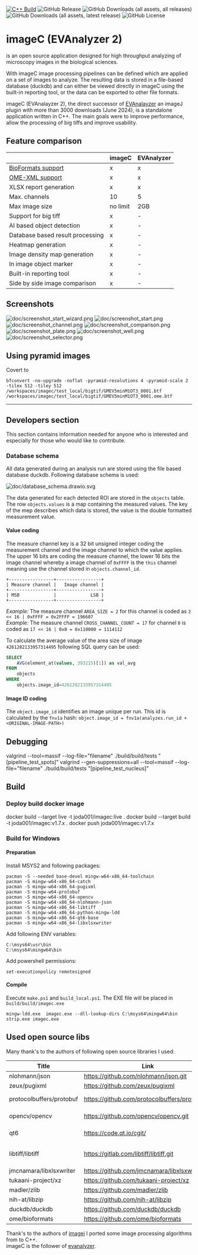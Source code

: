 [![C++ Build](https://github.com/joda01/imagec/actions/workflows/cmake-multi-platform.yml/badge.svg)](https://github.com/joda01/imagec/actions/workflows/cmake-multi-platform.yml)
![GitHub Release](https://img.shields.io/github/v/release/joda01/imagec)
![GitHub Downloads (all assets, all releases)](https://img.shields.io/github/downloads/joda01/imagec/total)
![GitHub Downloads (all assets, latest release)](https://img.shields.io/github/downloads/joda01/imagec/latest/total)
![GitHub License](https://img.shields.io/github/license/joda01/imagec)



# imageC (EVAnalyzer 2)

is an open source application designed for high throughput analyzing of microscopy images in the biological sciences.  

With imageC image processing pipelines can be defined which are applied on a set of images to analyze.
The resulting data is stored in a file-based database (duckdb) and can either be viewed directly in imageC using the built-in reporting tool, or the data can be exported to other file formats.  

imageC (EVAnalayzer 2), the direct successor of [EVAnalayzer](https://github.com/joda01/evanalyzer) an imageJ plugin with more than 3000 downloads (June 2024), is a standalone application written in C++.
The main goals were to improve performance, allow the processing of big tiffs and improve usability.

## Feature comparison

|                                                           |imageC   |EVAnalyzer |
|-----------------------------------------------------------|-------  |-------    |
|[BioFormats support](https://github.com/ome/bioformats)    |x        |x          |
|[OME-XML support](https://docs.openmicroscopy.org/)        |x        |x          |
|XLSX report generation                                     |x        |x          |
|Max. channels                                              |10       |5          |
|Max image size                                             |no limit |2GB        |
|Support for big tiff                                       |x        |-          |
|AI based object detection                                  |x        |-          |
|Database based result processing                           |x        |-          |
|Heatmap generation                                         |x        |-          |
|Image density map generation                               |x        |-          |
|In image object marker                                     |x        |-          |
|Built-in reporting tool                                    |x        |-          |
|Side by side image comparison                              |x        |-          |

## Screenshots

![doc/screenshot_start_wizard.png](doc/screenshot_start_wizard.png)
![doc/screenshot_start.png](doc/screenshot_start.png)
![doc/screenshot_channel.png](doc/screenshot_channel.png)
![doc/screenshot_comparison.png](doc/screenshot_comparison.png)
![doc/screenshot_plate.png](doc/screenshot_plate.png)
![doc/screenshot_well.png](doc/screenshot_well.png)
![doc/screenshot_selector.png](doc/screenshot_selector.png)


## Using pyramid images

Covert to

`
bfconvert -no-upgrade -noflat -pyramid-resolutions 4 -pyramid-scale 2 -tilex 512 -tiley 512 /workspaces/imagec/test_local/bigtif/GMEV5minM1OT3_0001.btf /workspaces/imagec/test_local/bigtif/GMEV5minM1OT3_0001.ome.btf
`

-----

## Developers section

This section contains information needed for anyone who is interested and especially for those who would like to contribute.

### Database schema

All data generated during an analysis run are stored using the file based database duckdb.
Following database schema is used:

![doc/database_schema.drawio.svg](doc/database_schema.drawio.svg)

The data generated for each detected ROI are stored in the `objects` table.
The row `objects.values` is a map containing the measured values.
The key of the mep describes which data is stored, the value is the double formatted measurement value.  

#### Value coding

The measure channel key is a 32 bit unsigned integer coding the measurement channel and the image channel to which the value applies.
The upper 16 bits are coding the measure channel, the lower 16 bits the image channel whereby a image channel of `0xFFFF` is the `this` channel meaning use the channel stored in `objects.channel_id`.

```
+-----------------+-----------------+
| Measure channel |   Image channel |
+-----------------+-----------------+
| MSB             |             LSB |
+-----------------+-----------------+
```

*Example:* The measure channel `AREA_SIZE = 2` for this channel is coded as `2 << 16 | 0xFFFF = 0x2FFFF = 196607`  
*Example:* The measure channel `CROSS_CHANNEL_COUNT = 17` for channel `0` is coded as `17 << 16 | 0x0 = 0x110000 = 1114112`  

To calculate the average value of the area size of image `4261282133957314495` following SQL query can be used:
```SQL
SELECT 
    AVG(element_at(values, 393215)[1]) as val_avg  
FROM 
    objects 
WHERE 
    objects.image_id=4261282133957314495
```

#### Image ID coding

The `object.image_id` identifies an image unique per run.
This id is calculated by the `fnv1a` hash: `object.image_id = fnv1a(analyzes.run_id + <ORIGINAL-IMAGE-PATH>)`

## Debugging

 valgrind --tool=massif --log-file="filename" ./build/build/tests "[pipeline_test_spots]"
 valgrind --gen-suppressions=all --tool=massif --log-file="filename" ./build/build/tests "[pipeline_test_nucleus]"

## Build


### Deploy build docker image

docker build --target live -t joda001/imagec:live .
docker build --target build -t joda001/imagec:v1.7.x .
docker push  joda001/imagec:v1.7.x

### Build for Windows

#### Preparation

Install MSYS2 and following packages:

```
pacman -S --needed base-devel mingw-w64-x86_64-toolchain
pacman -S mingw-w64-x86_64-catch
pacman -S mingw-w64-x86_64-pugixml
pacman -S mingw-w64-protobuf
pacman -S mingw-w64-x86_64-opencv
pacman -S mingw-w64-x86_64-nlohmann-json
pacman -S mingw-w64-x86_64-libtiff
pacman -S mingw-w64-x86_64-python-mingw-ldd
pacman -S mingw-w64-x86_64-qt6-base
pacman -S mingw-w64-x86_64-libxlsxwriter
```

Add following ENV variables:

```
C:\msys64\usr\bin
C:\msys64\mingw64\bin
```

Add powershell permissions:

`set-executionpolicy remotesigned`

#### Compile

Execute `make.ps1` and `build_local.ps1`.
The EXE file will be placed in `build/build/imagec.exe`

`
mingw-ldd.exe  imagec.exe --dll-lookup-dirs C:\msys64\mingw64\bin
strip.exe imagec.exe
`


## Used open source libs

Many thank's to the authors of following open source libraries I used:


Title                   | Link                                          | License
------                  |-------                                        |--------
nlohmann/json           |https://github.com/nlohmann/json.git           | MIT
zeux/pugixml            |https://github.com/zeux/pugixml                | MIT
protocolbuffers/protobuf|https://github.com/protocolbuffers/protobuf    | Google Inc.
opencv/opencv           |https://github.com/opencv/opencv.git           | Apache-2.0
qt6                     |https://code.qt.io/cgit/                       | LGPL-3.0
libtiff/libtiff         |https://gitlab.com/libtiff/libtiff.git         | Silicon Graphics, Inc.
jmcnamara/libxlsxwriter |https://github.com/jmcnamara/libxlsxwriter.git | FreeBSD
tukaani-project/xz      |https://github.com/tukaani-project/xz          | GPL-3.0
madler/zlib             |https://github.com/madler/zlib                 | Own
nih-at/libzip           |https://github.com/nih-at/libzip               | Own
duckdb/duckdb           |https://github.com/duckdb/duckdb               | MIT
ome/bioformats          |https://github.com/ome/bioformats              | GPL-2.0


Thank's to the authors of [imagej](https://github.com/imagej/imagej2) I ported some image processing algorithms from to C++.  
imageC is the follower of [evanalyzer](https://github.com/joda01/evanalyzer).
